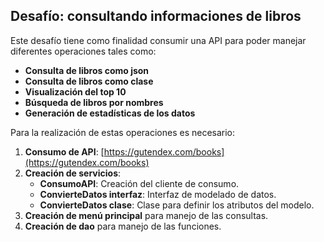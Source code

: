 ## Desafío: consultando informaciones de libros

Este desafío tiene como finalidad consumir una API para poder manejar diferentes operaciones tales como:
   - **Consulta de libros como json**
   - **Consulta de libros como clase**
   - **Visualización del top 10**
   - **Búsqueda de libros por nombres**
   - **Generación de estadísticas de los datos**

Para la realización de estas operaciones es necesario:
1. **Consumo de API**: [https://gutendex.com/books](https://gutendex.com/books)
2. **Creación de servicios**:
   - **ConsumoAPI**: Creación del cliente de consumo.
   - **ConvierteDatos interfaz**: Interfaz de modelado de datos.
   - **ConvierteDatos clase**: Clase para definir los atributos del modelo.
3. **Creación de menú principal** para manejo de las consultas.
4. **Creación de dao** para manejo de las funciones.
